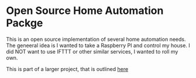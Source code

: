 # Open Source Home Automation Packge

This is an open source implementation of several home automation needs. The geneeral idea is I wanted to take a Raspberry PI and control my house. I did NOT want to use IFTTT or other similar services, I wanted to roll my own. 

This is part of a larger project, that is outlined [here](https://github.com/chadmott/homeAutomationArch)
